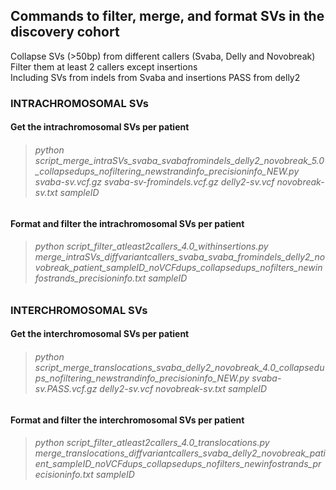 ## Commands to filter, merge, and format SVs in the discovery cohort

Collapse SVs (>50bp) from different callers (Svaba, Delly and Novobreak)<br/>
Filter them at least 2 callers except insertions<br/>
Including SVs from indels from Svaba and insertions PASS from delly2


### INTRACHROMOSOMAL SVs

#### Get the intrachromosomal SVs per patient
> ###### python script_merge_intraSVs_svaba_svabafromindels_delly2_novobreak_5.0_collapsedups_nofiltering_newstrandinfo_precisioninfo_NEW.py svaba-sv.vcf.gz svaba-sv-fromindels.vcf.gz delly2-sv.vcf novobreak-sv.txt sampleID

#### Format and filter the intrachromosomal SVs per patient
> ###### python script_filter_atleast2callers_4.0_withinsertions.py merge_intraSVs_diffvariantcallers_svaba_svaba_fromindels_delly2_novobreak_patient_sampleID_noVCFdups_collapsedups_nofilters_newinfostrands_precisioninfo.txt sampleID


### INTERCHROMOSOMAL SVs

#### Get the interchromosomal SVs per patient
> ###### python script_merge_translocations_svaba_delly2_novobreak_4.0_collapsedups_nofiltering_newstrandinfo_precisioninfo_NEW.py svaba-sv.PASS.vcf.gz delly2-sv.vcf novobreak-sv.txt sampleID

#### Format and filter the interchromosomal SVs per patient
> ###### python script_filter_atleast2callers_4.0_translocations.py merge_translocations_diffvariantcallers_svaba_delly2_novobreak_patient_sampleID_noVCFdups_collapsedups_nofilters_newinfostrands_precisioninfo.txt sampleID
